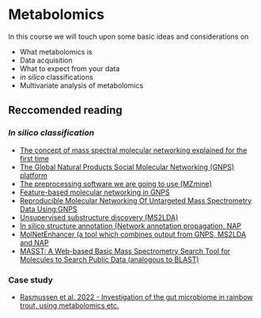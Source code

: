 # Metabolomics

In this course we will touch upon some basic ideas and considerations on 
- What metabolomics is
- Data acquisition
- What to expect from your data
- *in silico* classifications
- Multivariate analysis of metabolomics

## Reccomended reading

### *In silico classification*
- [The concept of mass spectral molecular networking explained for the first time](https://www.pnas.org/content/109/26/E1743)
- [The Global Natural Products Social Molecular Networking (GNPS) platform](https://www.nature.com/articles/nbt.3597)
- [The preprocessing software we are going to use (MZmine)](https://bmcbioinformatics.biomedcentral.com/articles/10.1186/1471-2105-11-395)
- [Feature-based molecular networking in GNPS](https://www.nature.com/articles/s41592-020-0933-6)
- [Reproducible Molecular Networking Of Untargeted Mass Spectrometry Data Using:GNPS](https://chemrxiv.org/articles/Reproducible_Molecular_Networking_Of_Untargeted_Mass_Spectrometry_Data_Using_GNPS_/9333212/1)
- [Unsupervised substructure discovery (MS2LDA)](https://www.pnas.org/content/113/48/13738)
- [In silico structure annotation (Network annotation propagation, NAP](https://journals.plos.org/ploscompbiol/article?id=10.1371/journal.pcbi.1006089)
- [MolNetEnhancer (a tool which combines output from GNPS, MS2LDA and NAP](https://www.mdpi.com/2218-1989/9/7/144)
- [MASST: A Web-based Basic Mass Spectrometry Search Tool for Molecules to Search Public Data (analogous to BLAST)](https://www.biorxiv.org/content/10.1101/591016v1.full)

### Case study
- [Rasmussen et al. 2022 - Investigation of the gut microbiome in rainbow trout, using metabolomics etc.](https://microbiomejournal.biomedcentral.com/articles/10.1186/s40168-021-01221-8)

